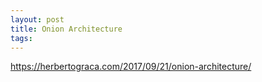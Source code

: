 ```yaml
---
layout: post
title: Onion Architecture
tags: 
---
```




https://herbertograca.com/2017/09/21/onion-architecture/


